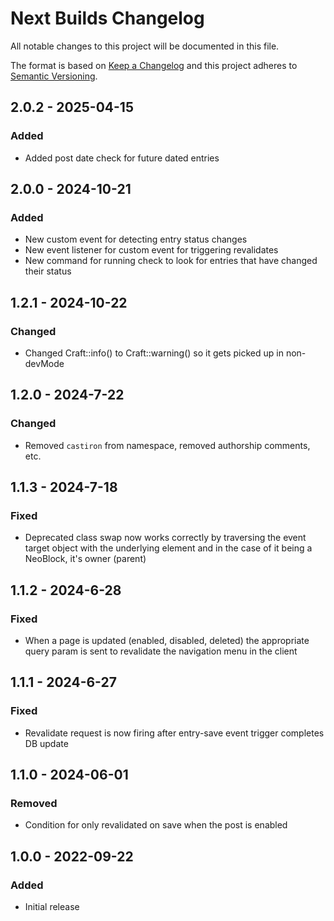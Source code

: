 # Next Builds Changelog

All notable changes to this project will be documented in this file.

The format is based on [Keep a Changelog](http://keepachangelog.com/) and this project adheres to [Semantic Versioning](http://semver.org/).

## 2.0.2 - 2025-04-15
### Added
- Added post date check for future dated entries

## 2.0.0 - 2024-10-21
### Added
- New custom event for detecting entry status changes 
- New event listener for custom event for triggering revalidates
- New command for running check to look for entries that have changed their status

## 1.2.1 - 2024-10-22
### Changed
- Changed Craft::info() to Craft::warning() so it gets picked up in non-devMode

## 1.2.0 - 2024-7-22
### Changed
- Removed `castiron` from namespace, removed authorship comments, etc.

## 1.1.3 - 2024-7-18
### Fixed
- Deprecated class swap now works correctly by traversing the event target object with the underlying element and in the case of it being a NeoBlock, it's owner (parent)

## 1.1.2 - 2024-6-28
### Fixed
- When a page is updated (enabled, disabled, deleted) the appropriate query param is sent to revalidate the navigation menu in the client

## 1.1.1 - 2024-6-27
### Fixed
- Revalidate request is now firing after entry-save event trigger completes DB update

## 1.1.0 - 2024-06-01
### Removed
- Condition for only revalidated on save when the post is enabled

## 1.0.0 - 2022-09-22
### Added
- Initial release
